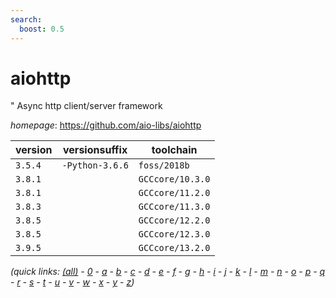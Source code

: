 ```yaml
---
search:
  boost: 0.5
---
```

# aiohttp

" Async http client/server framework

*homepage*: <https://github.com/aio-libs/aiohttp>

version | versionsuffix | toolchain
--------|---------------|----------
``3.5.4`` | ``-Python-3.6.6`` | ``foss/2018b``
``3.8.1`` |  | ``GCCcore/10.3.0``
``3.8.1`` |  | ``GCCcore/11.2.0``
``3.8.3`` |  | ``GCCcore/11.3.0``
``3.8.5`` |  | ``GCCcore/12.2.0``
``3.8.5`` |  | ``GCCcore/12.3.0``
``3.9.5`` |  | ``GCCcore/13.2.0``


*(quick links: [(all)](../index.md) - [0](../0/index.md) - [a](../a/index.md) - [b](../b/index.md) - [c](../c/index.md) - [d](../d/index.md) - [e](../e/index.md) - [f](../f/index.md) - [g](../g/index.md) - [h](../h/index.md) - [i](../i/index.md) - [j](../j/index.md) - [k](../k/index.md) - [l](../l/index.md) - [m](../m/index.md) - [n](../n/index.md) - [o](../o/index.md) - [p](../p/index.md) - [q](../q/index.md) - [r](../r/index.md) - [s](../s/index.md) - [t](../t/index.md) - [u](../u/index.md) - [v](../v/index.md) - [w](../w/index.md) - [x](../x/index.md) - [y](../y/index.md) - [z](../z/index.md))*

